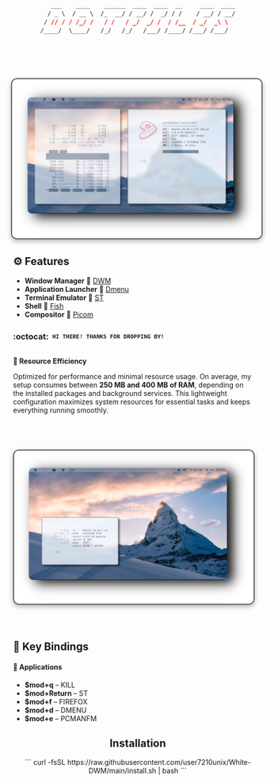 
<div align="center">

```css
   ___    ____    ______  ____  ____  __     ____  ____
  / _ \  / __ \  /_  __/ / __/ /  _/ / /    / __/ / __/
 / // / / /_/ /   / /   / _/  _/ /  / /__  / _/  _\ \  
/____/  \____/   /_/   /_/   /___/ /____/ /___/ /___/  
                                                       
```


<h1>
      <img src="showcase/image1.png" align="right" alt="Rice Setup Preview" width="550" style="display: block; margin: 32px auto; border: 2px solid #555; border-radius: 12px; box-shadow: 0 4px 10px rgba(0, 0, 0, 0.3);">
</div>
</div> 
  
## ⚙️ Features
- **Window Manager** :bento: [DWM](https://dwm.suckless.org/)
- **Application Launcher** :rocket: [Dmenu](https://tools.suckless.org/dmenu/)
- **Terminal Emulator** :leaves: [ST](https://st.suckless.org/)
- **Shell** :shell: [Fish](https://fishshell.com/)
- **Compositor** :shaved_ice: [Picom](https://github.com/yshui/picom)

### :octocat: ‎ <sup><sub><samp>HI THERE! THANKS FOR DROPPING BY!</samp></sub></sup>


<div style="display: flex; align-items: center; margin-bottom: 40px;">
  <div style="flex: 1; padding-right: 20px;">
    <p><strong>🚀 Resource Efficiency</strong></p>
    <p>Optimized for performance and minimal resource usage. On average, my setup consumes between <strong>250 MB and 400 MB of RAM</strong>, depending on the installed packages and background services. This lightweight configuration maximizes system resources for essential tasks and keeps everything running smoothly.</p>
<h1>
      <img src="showcase/image2.png" align="left" alt="Rice Setup Preview" width="550" style="display: block; margin: 32px auto; border: 2px solid #555; border-radius: 12px; box-shadow: 0 4px 10px rgba(0, 0, 0, 0.3);">
</div>
</div> 



## 🔑 Key Bindings

#### 📱 **Applications**

- **$mod+q** – KILL  
- **$mod+Return** – ST
- **$mod+f** – FIREFOX  
- **$mod+d** – DMENU  
- **$mod+e** – PCMANFM

<div align="center">

## Installation

<div align="center">
```
curl -fsSL https://raw.githubusercontent.com/user7210unix/White-DWM/main/install.sh | bash
```
